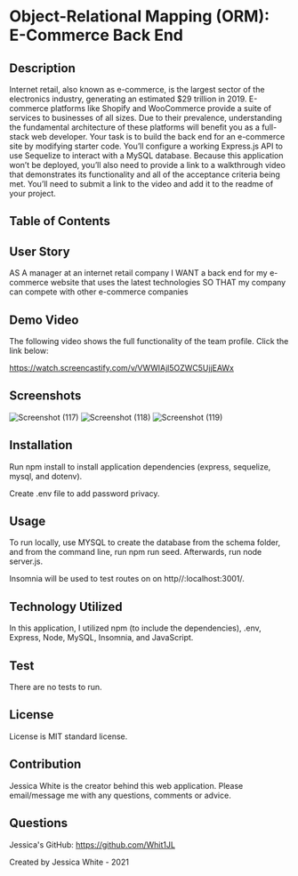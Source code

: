 # Object-Relational Mapping (ORM): E-Commerce Back End 

## Description

Internet retail, also known as e-commerce, is the largest sector of the electronics industry, generating an estimated $29 trillion in 2019. E-commerce platforms like Shopify and WooCommerce provide a suite of services to businesses of all sizes. Due to their prevalence, understanding the fundamental architecture of these platforms will benefit you as a full-stack web developer.
Your task is to build the back end for an e-commerce site by modifying starter code. You’ll configure a working Express.js API to use Sequelize to interact with a MySQL database.
Because this application won’t be deployed, you’ll also need to provide a link to a walkthrough video that demonstrates its functionality and all of the acceptance criteria being met. You’ll need to submit a link to the video and add it to the readme of your project.

## Table of Contents


## User Story

AS A manager at an internet retail company
I WANT a back end for my e-commerce website that uses the latest technologies
SO THAT my company can compete with other e-commerce companies

## Demo Video

The following video shows the full functionality of the team profile. Click the link below:

https://watch.screencastify.com/v/VWWlAjl5OZWC5UjjEAWx



## Screenshots
![Screenshot (117)](https://user-images.githubusercontent.com/82970208/141648814-e9c18893-62aa-450b-b57a-5741d8d6b572.png)
![Screenshot (118)](https://user-images.githubusercontent.com/82970208/141648820-99711391-fb5f-4282-8f30-4787df63f741.png)
![Screenshot (119)](https://user-images.githubusercontent.com/82970208/141648824-9ab625d7-feef-4c98-9fb7-3bfea2ddfc65.png)


## Installation 

Run npm install to install application dependencies (express, sequelize, mysql, and dotenv).

Create .env file to add password privacy.

## Usage 

To run locally, use MYSQL to create the database from the schema folder, and from the command line, run npm run seed. Afterwards, run node server.js.

Insomnia will be used to test routes on on http//:localhost:3001/.

## Technology Utilized 

In this application, I utilized npm (to include the dependencies), .env, Express, Node, MySQL, Insomnia, and JavaScript.

## Test

There are no tests to run.

## License 

License is MIT standard license. 

## Contribution

Jessica White is the creator behind this web application. Please email/message me with any questions, comments or advice. 

## Questions 

Jessica's GitHub: https://github.com/Whit1JL

Created by Jessica White - 2021 
